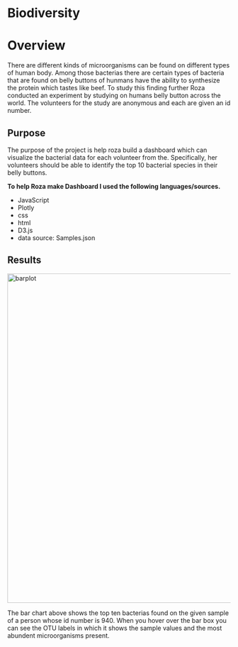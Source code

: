 # Biodiversity
# Overview 
There are different kinds of microorganisms can be found on different types of human body. Among those bacterias there are certain types of bacteria that are found on belly buttons of hunmans have the ability to synthesize the protein which tastes like beef. To study this finding further Roza conducted an experiment by studying on humans belly button across the world. The volunteers for the study are anonymous and each are given an id number.

## Purpose 
The purpose of the project is help roza build a dashboard which can visualize the bacterial data for each volunteer from the. Specifically, her volunteers should be able to identify the top 10 bacterial species in their belly buttons. 

 **To help Roza make Dashboard I used the following languages/sources.**
- JavaScript
- Plotly
- css
- html
- D3.js
- data source: Samples.json

## Results 

<img width="742" alt="barplot" src="https://user-images.githubusercontent.com/85364095/133327146-d1629a2a-488e-4a70-85f4-206c31ae1d11.png">


The bar chart above shows the top ten bacterias found on the given sample of a person whose id number is 940. When you hover over the bar box you can see the OTU labels in which it shows the sample values and the most abundent microorganisms present.





